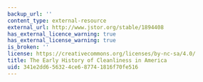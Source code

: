 ```yaml
---
backup_url: ''
content_type: external-resource
external_url: http://www.jstor.org/stable/1894408
has_external_licence_warning: true
has_external_license_warning: true
is_broken: ''
license: https://creativecommons.org/licenses/by-nc-sa/4.0/
title: The Early History of Cleanliness in America
uid: 341e2dd6-5632-4ce6-8774-1816f70fe516
---
```

